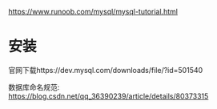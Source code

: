 https://www.runoob.com/mysql/mysql-tutorial.html

# 安装
官网下载https://dev.mysql.com/downloads/file/?id=501540

数据库命名规范: https://blog.csdn.net/qq_36390239/article/details/80373315
